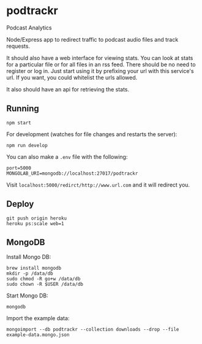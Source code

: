 # podtrackr

Podcast Analytics

Node/Express app to redirect traffic to podcast audio files and track requests.

It should also have a web interface for viewing stats. You can look at stats for a particular file or for all files in an rss feed. There should be no need to register or log in. Just start using it by prefixing your url with this service's url. If you want, you could whitelist the urls allowed.

It also should have an api for retrieving the stats.

## Running

```
npm start
```

For development (watches for file changes and restarts the server):

```
npm run develop
```

You can also make a `.env` file with the following:

```
port=5000
MONGOLAB_URI=mongodb://localhost:27017/podtrackr
```

Visit `localhost:5000/redirct/http://www.url.com` and it will redirect you.

## Deploy

```
git push origin heroku
heroku ps:scale web=1
```

## MongoDB

Install Mongo DB:

```
brew install mongodb
mkdir -p /data/db
sudo chmod -R go+w /data/db
sudo chown -R $USER /data/db
```

Start Mongo DB:

```
mongodb
```

Import the example data:

```
mongoimport --db podtrackr --collection downloads --drop --file example-data.mongo.json
```
